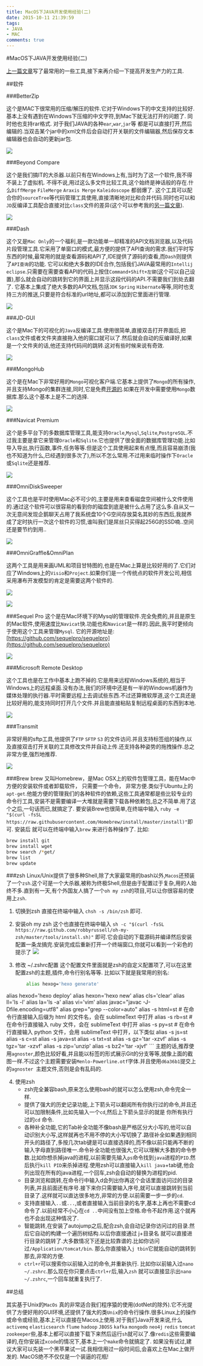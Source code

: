 ```yaml
---
title: MacOS下JAVA开发使用经验(二)
date: 2015-10-11 21:39:59
tags:
- JAVA
- MAC
comments: true
---
```


#MacOS下JAVA开发使用经验(二)

[上一篇文章](http://sunxiang0918.cn/2015/09/21/MacOS下JAVA开发使用经验(一))写了最常用的一些工具,接下来再介绍一下提高开发生产力的工具.

##软件

###BetterZip

这个是MAC下很常用的压缩/解压的软件.它对于Windows下的中文支持的比较好.
基本上没有遇到在Windows下压缩的中文字符,到Mac下就无法打开的问题了.
同时他也支持rar格式. 对于我们JAVA的各种`ear`,`war`,`jar`等 都是可以直接打开,然后编辑的.当双击某个jar中的xml文件后会自动打开关联的文件编辑器,然后保存文本编辑器也会自动的更新jar包.

![](/img/2015/10/11/1.png)

###Beyond Compare

这个是我们搞IT的大杀器.以前只有在Windows上有,当时为了这一个软件,我不得不装上了虚拟机.
不得不说,用过这么多文件比较工具,这个始终是神话般的存在.什么`DiffMerge` `FileMerge` `Araxis Merge` `Kaleidoscope` 都弱爆了.
这个工具可以配合你的`sourceTree`等代码管理工具使用,直接清晰地对比和合并代码.同时也可以和`JD`反编译工具配合直接对比`class`文件的差异(这个可以参考我的[另一篇文章](http://sunxiang0918.cn/2014/09/20/在MAC下使用beyondcompare比较JAVA-Class文件/)).

![](/img/2015/10/11/2.png)

<!--more-->

###Dash

这个又是`Mac Only`的一个福利,是一款功能单一却精准的API文档浏览器,以及代码片段管理工具.它采用了单窗口的模式,最方便的提供了API查询的需求.我们平时写东西的时候,最常用的就是查看源码和API了,IDE提供了源码的查看,而`Dash`则提供了`API查询`的功能. 它可以和绝大多数的IDE合作,包括我们JAVA最常用的`Intellij` `eclipse`.只需要在需要查看API的代码上按住`Command+Shift+左键`(这个可以自己设置),那么就会自动的跳转到它的界面上并显示这段代码的API.不需要我们到处去翻了.
它基本上集成了绝大多数的API文档,包括`JDK` `Spring` `Hibernate`等等,同时也支持三方的推送,只要是符合标准的url地址,都可以添加到它里面进行管理.

![](/img/2015/10/11/3.png)

###JD-GUI

这个是Mac下的可视化的`Java`反编译工具.使用很简单,直接双击打开界面后,把`class`文件或者文件夹直接拖入他的窗口就可以了.然后就会自动的反编译好,如果是一个文件夹的话,他还支持代码间的跳转.这对有些时候来说有奇效.

![](/img/2015/10/11/4.png)

###MongoHub

这个是在Mac下非常好用的`Mongo`可视化客户端.它基本上提供了`Mongo`的所有操作,并且支持Mongo的集群连接,同时,它是免费[开源的](https://github.com/jeromelebel/MongoHub-Mac).如果在开发中需要使用`Mongo`数据库.那么这个基本上是不二的选择.

![](/img/2015/10/11/5.png)

###Navicat Premium

这个是多平台下的多数据库管理工具,能支持`Oracle`,`Mysql`,`Sqlite`,`PostgreSQL`.不过我主要是拿它来管理`Oracle`和`Sqlite`.它也提供了很全面的数据库管理功能.比如导入导出,执行函数,事件,任务等等.但是这个工具使用起来有点慢,而且容易崩溃(我也不知道为什么,已经遇到很多次了),所以不怎么常用.不过用来临时操作下`Oracle`或`Sqlite`还是推荐.

![](/img/2015/10/11/6.png)

###OmniDiskSweeper

这个工具也是平时使用Mac必不可少的,主要是用来查看磁盘空间被什么文件使用的.通过这个软件可以很容易的看到你的磁盘到底是被什么占用了这么多.自从又一次无意间发现企鹅聊天占用了我系统盘10个G空间存放莫名其妙的东西后,我就养成了定时执行一次这个软件的习惯,谁叫我们是屌丝只买得起256G的SSD喃..空间还是要节约到用..

![](/img/2015/10/11/7.png)

###OmniGraffle&OmniPlan

这两个工具是用来画UML和项目甘特图的,也是在Mac上算是比较好用的了.它们对应了Windows上的`Visio`和`Project`.如果你们是一个传统点的软件开发公司,相信采用瀑布开发模型的肯定是需要这两个软件的.

![](/img/2015/10/11/8.png)

![](/img/2015/10/11/9.png)

###Sequel Pro
这个是在Mac环境下的Mysql的管理软件.完全免费的,并且是原生的Mac软件,使用速度比`Navicat`快.功能也和`Navicat`是一样的.因此,我平时更倾向于使用这个工具来管理`Mysql`.
它的开源地址是:[https://github.com/sequelpro/sequelpro](https://github.com/sequelpro/sequelpro)

![](/img/2015/10/11/10.jpg)

###Microsoft Remote Desktop

这个工具也是在工作中基本上跑不掉的.它是用来远程Windows系统的,相当于Windows上的远程桌面.没有办法,我们的环境中还是有一半的Windows机器作为媒体处理的执行器.平时需要远程上去调试些东西.不过还算微软厚道,这个工具还是比较好用的,能支持同时打开几个文件.并且能直接粘贴复制远程桌面的东西到本地.

![](/img/2015/10/11/11.png)

###Transmit

非常好用的sftp工具,他提供了`FTP` `SFTP` `S3` 的文件访问.并且支持标签组的操作,以及直接双击打开关联的工具修改文件并自动上传.还支持各种姿势的拖拽操作.总之非常方便,强烈地推荐.

![](/img/2015/10/11/12.png)

###Brew
brew 又叫Homebrew，是Mac OSX上的软件包管理工具，能在Mac中方便的安装软件或者卸载软件， 只需要一个命令， 非常方便.类似于Ubuntu上的`apt-get`.他能方便的管理我们的各种软件的依赖,这些工具通常都是些比较专业的命令行工具,安装不是需要编译一大堆就是需要下载各种依赖包,总之不简单.用了这个之后,一句话而已,就搞定了.
要安装Brew也很简单,在终端中输入 `ruby -e "$(curl -fsSL https://raw.githubusercontent.com/Homebrew/install/master/install)"`即可.
安装后 就可以在终端中输入`brew` 来进行各种操作了.
比如:

```bash
brew install git
brew install wget
brew search /*get/
brew list
brew update
```

###zsh
Linux/Unix提供了很多种Shell,除了大家最常用的bash以外,`Macos`还预装了一个`zsh`.这个可是一个大杀器,被称为终极Shell,但是由于配置过于复杂,用的人始终不多.直到有一天,有个外国友人搞了一个`oh my zsh`的项目,可以让你很容易的使用上`zsh`.

1. 切换到zsh
	直接在终端中输入 `chsh -s /bin/zsh` 即可.
2. 安装oh my zsh
	这个也直接在终端中输入 `sh -c "$(curl -fsSL https://raw.github.com/robbyrussell/oh-my-zsh/master/tools/install.sh)"` 即可.它会自动的下载源码并编译然后安装配置一条龙搞完.安装完成后重新打开一个终端窗口,你就可以看到一个彩色的提示了
![](/img/2015/10/11/13.png)
3. 修改 ~/.zshrc配置
	这个配置文件里面就是zsh的自定义配置项了,可以在这里配置zsh的主题,插件,命令行别名等等.
	比如以下就是我常用的别名:
	
	```bash
		alias hexog='hexo generate'
alias hexod='hexo deploy'
alias hexon='hexo new'
alias cls='clear'
alias ll='ls -l'
alias la='ls -a'
alias vi='vim'
alias javac="javac -J-Dfile.encoding=utf8"
alias grep="grep --color=auto"
alias -s html=st   # 在命令行直接输入后缀为 html 的文件名，会在 sublimeText 中打开
alias -s rb=st     # 在命令行直接输入 ruby 文件，会在 sublimeText 中打开
alias -s py=st       # 在命令行直接输入 python 文件，会用 sublimeText 中打开，以下类似
alias -s js=st
alias -s c=st
alias -s java=st
alias -s txt=st
alias -s gz='tar -xzvf'
alias -s tgz='tar -xzvf'
alias -s zip='unzip'
alias -s bz2='tar -xjvf'
	```
	主题的话,推荐使用`agnoster`,颜色比较好看,并且能以标签的形式展示Git的分支等等,就像上面的截图一样.不过这个主题需要安装`Menlo-Powerline.otf`字体.并且使用`d6a36b1`提交上的`agnoster `主题文件,否则是会有乱码的.

4. 使用zsh
	* zsh完全兼容bash,原来怎么使用bash的就可以怎么使用zsh,命令完全一样.
	* 提供了强大的历史记录功能,上下箭头可以翻阅所有你执行过的命令,并且还可以加限制条件,比如先输入一个`cd`,然后上下箭头显示的就是 你所有执行过的`cd` 命令.
	* 各种补全功能,它的Tab补全功能不像bash是严格区分大小写的,他可以自动识别大小写,这样就再也不用不停的大小写切换了.路径补全如果遇到相同开头的路径了,多按几次tab键是可以直接选择的,而不像以前只能再不断的输入字母直到路径唯一.命令补全功能也很强大,它可以理解大多数的命令参数.比如你想杀掉java的进程,以前需要先输入`ps`命令找到`java`进程的`PID`.然后执行`kill PID`来杀掉进程.使用zsh可以直接输入`kill java`+tab键,他会列出现在所有的java进程,一个回车,zsh会自动的替换为进程的pid.
	* 目录浏览和跳转,在命令行中输入d会列出你再这个会话里面访问过的目录列表,并且前面还有序号.接下来你只需要输入序号,就可以直接跳转到当前目录了.这样就可以直达很多地方,非常的方便.以前需要一步一步的`cd`.
	* 支持直接输入`..`或`...`,或者直接输入当前目录的名字,基本上再也不需要cd命令了.以前经常不小心在`cd ..`中间没有加上空格.命令不起作用.这个就再也不会出现这种情况了.
	* 智能跳转,在安装了autojump之后,配合zsh,会自动记录你访问过的目录.然后它自动的构建一个遍历树结构.以后你直接通过 j+目录名 就可以直接进行目录的跳转了.大多数情况下还是比较靠谱的.比如你访问过`/Application/tomcat/bin`.  那么你直接输入`j tbin`它就能自动的跳转到那去,非常的方便.
	* `ctrl+r`可以搜索你以前输入过的命令,并重新执行. 比如你以前输入过`nano ~/.zshrc`.那么现在你只要点击`ctrl+r`后,输入`zsh` 就可以直接显示出`nano ~/.zshrc`,一个回车就重复执行了.


##总结

其实基于Unix的`MacOs` 真的非常适合我们程序猿的使用(dotNet的除外).它不光提供了方便好用的GUI环境,还提供了强大的类`Unix`的命令行操作.很多Linux上的操作或命令或经验,基本上可以直接在Macos上使用.对于我们Java开发来说,什么`activemq` `elasticsearch` `flume` `hadoop` `JBOSS` `kafka` `mongodb` `neo4j` `redis` `tomcat` `zookeeper`些,基本上都可以直接下载下来然后运行`sh`就可以了.像`redis`这些需要编译的,在你安装过`xcode`的情况下,基本上一个`make`命令就搞定了.
如果没有试过,建议大家可以先装一个黑苹果试一试.我相信用过一段时间后,会喜欢上在Mac上做开发的.
MacOS绝不不仅仅是一个装逼的花瓶!




